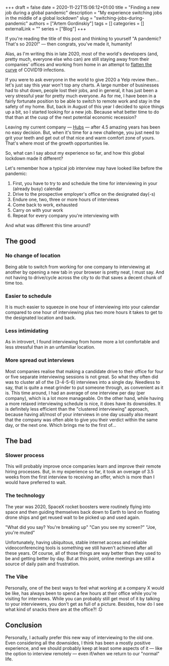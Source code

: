 +++ 
draft = false
date = 2020-11-22T15:06:12+01:00
title = "Finding a new job during a global pandemic"
description = "My experience switching jobs in the middle of a global lockdown"
slug = "switching-jobs-during-pandemic"
authors = ["Artem Gordinskiy"]
tags = []
categories = []
externalLink = ""
series = ["Blog"]
+++


If you're reading the title of this post and thinking to yourself "A pandemic? That's so 2020!" — then congrats, you've made it, humanity!

Alas, as I'm writing this in late 2020, most of the world's developers (and, pretty much, everyone else who can) are still staying away from their companies' offices and working from home in an attempt to [flatten the curve](https://www.flattenthecurve.com/) of COVID19 infections.

If you were to ask everyone in the world to give 2020 a Yelp review then... let's just say this year won't top any charts. A large number of businesses had to shut down, people lost their jobs, and in general, it has just been a very stressful year for pretty much everyone.
As for me, I have been in a fairly fortunate position to be able to switch to remote work and stay in the safety of my home. But, back in August of this year I decided to spice things up a bit, so I started looking for a new job. Because what better time to do that than at the cusp of the next potential economic recession?

Leaving my current company —  [Hubs](https://hubs.com/) — after 4.5 amazing years has been no easy decision. But, when it's time for a new challenge, you just need to grit your teeth and get out of that nice and warm comfort zone of yours. That's where most of the growth opportunities lie.

So, what can I say about my experience so far, and how this global lockdown made it different?

Let's remember how a typical job interview may have looked like before the pandemic:
1. First, you have to try to and schedule the time for interviewing in your (already busy) calendar
2. Drive to the prospective employer's office on the designated day(-s) 
3. Endure one, two, three or more hours of interviews
4. Come back to work, exhausted
5. Carry on with your work
6. Repeat for every company you're interviewing with

And what was different this time around?

## The good
### No change of location
Being able to switch from working for one company to interviewing at another by opening a new tab in your browser is pretty neat, I must say. And not having to drive/cycle across the city to do that saves a decent chunk of time too.
### Easier to schedule
It is much easier to squeeze in one hour of interviewing into your calendar compared to one hour of interviewing plus two more hours it takes to get to the designated location and back.
### Less intimidating
As in introvert, I found interviewing from home more a lot comfortable and less stressful than in an unfamiliar location. 
### More spread out interviews
Most companies realise that making a candidate drive to their office for four or five separate interviewing sessions is not great. So what they often did was to cluster all of the (3-4-5-6) interviews into a single day. Needless to say, that is quite a meat grinder to put someone through, as convenient as it is.
This time around, I had an average of one interview per day (per company), which is a lot more manageable.
On the other hand, while having a more relaxed interviewing schedule is nice, it does have its downsides. It is definitely less efficient than the "clustered interviewing" approach, because having all/most of your interviews in one day usually also meant that the company was often able to give you their verdict within the same day, or the next one. Which brings me to the first of...

## The bad
### Slower process
This will probably improve once companies learn and improve their remote hiring processes. But, in my experience so far, it took an overage of 3.5 weeks from the first interview to receiving an offer, which is more than I would have preferred to wait.
### The technology
The year was 2020, SpaceX rocket boosters were routinely flying into space and then guiding themselves back down to Earth to land on floating drone ships and get reused wait to be picked up and used again.

"What did you say? You're breaking up"
"Can you see my screen?"
"Joe, you're muted"

Unfortunately, having ubiquitous, stable internet access and reliable videoconferencing tools is something we still haven't achieved after all these years. Of course, all of those things are way better than they used to be and getting better by day. But at this point, online meetings are still a source of daily pain and frustration. 
### The Vibe
Personally, one of the best ways to feel what working at a company X would be like, has always been to spend a few hours at their office while you're visiting for interviews. While you can probably still get most of it by talking to your interviewers, you don't get as full of a picture. Besides, how do I see what kind of snacks there are at the office?! :D

## Conclusion
Personally, I actually prefer this new way of interviewing to the old one. Even considering all the downsides, I think has been a mostly positive experience, and we should probably keep at least some aspects of it — like the option to interview remotely — even if/when we return to our "normal" life.